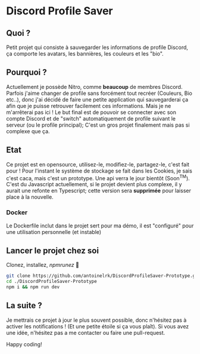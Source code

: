 # Discord Profile Saver

## Quoi ?

Petit projet qui consiste à sauvegarder les informations de profile Discord, ça comporte les avatars, les bannières, les couleurs et les "bio".

## Pourquoi ?

Actuellement je possède Nitro, comme **beaucoup** de membres Discord. Parfois j'aime changer de profile sans forcément tout recréer (Couleurs, Bio etc..), donc j'ai décidé de faire une petite application qui sauvegarderai ça afin que je puisse retrouver facilement ces informations.
Mais je ne m'arrêterai pas ici ! Le but final est de pouvoir se connecter avec son compte Discord et de "switch" automatiquement de profile suivant le serveur (ou le profile principal); C'est un gros projet finalement mais pas si complexe que ça.

## Etat

Ce projet est en opensource, utilisez-le, modifiez-le, partagez-le, c'est fait pour !
Pour l'instant le système de stockage se fait dans les Cookies, je sais c'est caca, mais c'est un prototype. Une api verra le jour bientôt (Soon<sup>TM</sup>).
C'est du Javascript actuellement, si le projet devient plus complexe, il y aurait une refonte en Typescript; cette version sera **supprimée** pour laisser place à la nouvelle.

### Docker

Le Dockerfile inclut dans le projet sert pour ma démo, il est "configuré" pour une utilisation personnelle (et instable)

## Lancer le projet chez soi

Clonez, installez, *npmrunez* 🤣

```sh
git clone https://github.com/antoinelrk/DiscordProfileSaver-Prototype.git
cd ./DiscordProfileSaver-Prototype
npm i && npm run dev
```

## La suite ? 

Je mettrais ce projet à jour le plus souvent possible, donc n'hésitez pas à activer les notifications ! (Et une petite étoile si ça vous plaît).
Si vous avez une idée, n'hésitez pas a me contacter ou faire une pull-request.

Happy coding! 
